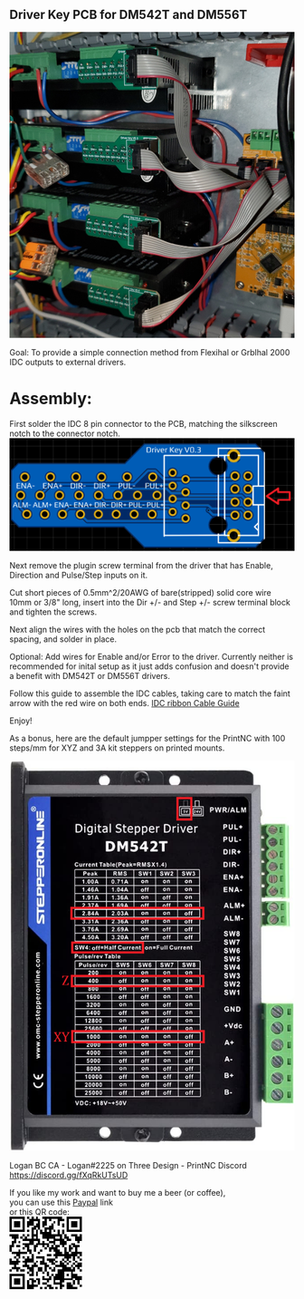 ## Driver Key PCB for DM542T and DM556T


![Driver Keys Install](DriverKeysInstall.jpg)

Goal: To provide a simple connection method from Flexihal or Grblhal 2000 IDC outputs to external drivers.

# Assembly: 

First solder the IDC 8 pin connector to the PCB, matching the silkscreen notch to the connector notch.  
![DriverKey](DriverKey.png)

Next remove the plugin screw terminal from the driver that has Enable, Direction and Pulse/Step inputs on it.  

Cut short pieces of 0.5mm^2/20AWG of bare(stripped) solid core wire 10mm or 3/8" long, insert into the Dir +/- and Step +/- screw terminal block and tighten the screws.

Next align the wires with the holes on the pcb that match the correct spacing, and solder in place.

Optional: Add wires for Enable and/or Error to the driver.  Currently neither is recommended for inital setup as it just adds confusion and doesn't provide a benefit with DM542T or DM556T drivers. 

Follow this guide to assemble the IDC cables, taking care to match the faint arrow with the red wire on both ends.  [IDC ribbon Cable Guide](https://startingelectronics.org/articles/IDC-ribbon-cable/)

Enjoy!  

As a bonus, here are the default jumpper settings for the PrintNC with 100 steps/mm for XYZ and 3A kit steppers on printed mounts.  

![Default Driver Settings](DefaultDriverSettings.png)

Logan BC CA - Logan#2225 on Three Design - PrintNC Discord
https://discord.gg/fXqRkUTsUD

If you like my work and want to buy me a beer (or coffee),  
you can use this [Paypal](https://www.paypal.com/donate/?hosted_button_id=QBMAY9ZB6N3F8) link    
or this QR code:  
![QRCode](QRCode.png)
